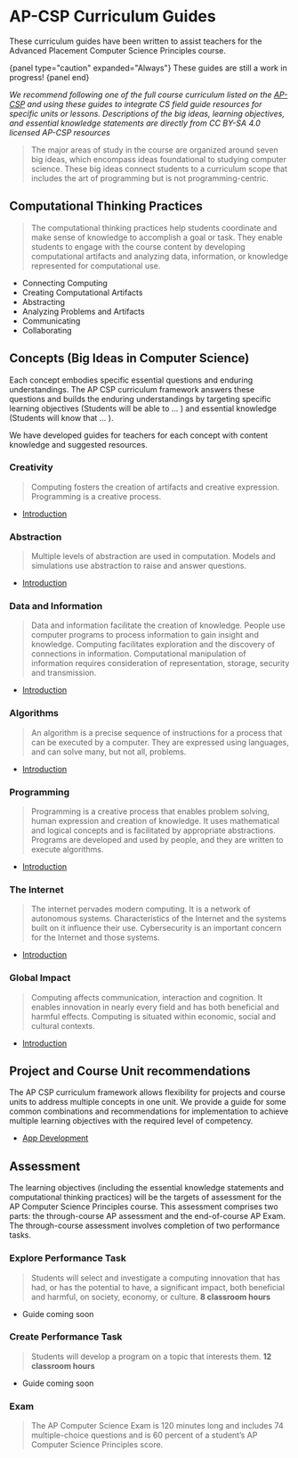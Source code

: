 # AP-CSP Curriculum Guides
These curriculum guides have been written to assist teachers for the Advanced Placement Computer Science Principles course.

{panel type="caution" expanded="Always"}
These guides are still a work in progress!
{panel end}

*We recommend following one of the full course curriculum listed on the [AP-CSP](http://apcsp.org/) and using these guides to integrate CS field guide resources for specific units or lessons. Descriptions of the big ideas, learning objectives, and essential knowledge statements are directly from CC BY-SA 4.0 licensed AP-CSP resources*

>The major areas of study in the course are organized around seven big ideas, which encompass ideas foundational to studying computer science. These big ideas connect students to a curriculum scope that includes the
art of programming but is not programming-centric.

## Computational Thinking Practices
>The computational thinking practices help students coordinate and make sense of knowledge to accomplish a goal or task. They enable students to engage with the course content by developing computational artifacts and analyzing data, information, or knowledge represented for computational use.

- Connecting Computing
- Creating Computational Artifacts
- Abstracting
- Analyzing Problems and Artifacts
- Communicating
- Collaborating

## Concepts (Big Ideas in Computer Science)
Each concept embodies specific essential questions and enduring understandings. The AP CSP curriculum framework answers these questions and builds the enduring understandings by targeting specific learning objectives (Students will be able to ... ) and essential knowledge (Students will know that ... ).

We have developed guides for teachers for each concept with content knowledge and suggested resources.

### Creativity
>Computing fosters the creation of artifacts and creative expression. Programming is a creative process.

- [Introduction](curriculum-guides/apcsp/guide-creativity-introduction.html)

### Abstraction
>Multiple levels of abstraction are used in computation. Models and simulations use abstraction to raise and answer questions.

- [Introduction](curriculum-guides/apcsp/guide-abstraction-introduction.html)

### Data and Information
>Data and information facilitate the creation of knowledge. People use computer programs to process information to gain insight and knowledge. Computing facilitates exploration and the discovery of connections in information. Computational manipulation of information requires consideration of representation, storage, security and transmission.

- [Introduction](curriculum-guides/apcsp/guide-data-and-information-introduction.html)

### Algorithms
>An algorithm is a precise sequence of instructions for a process that can be executed by a computer. They are expressed using languages, and can solve many, but not all, problems.

- [Introduction](curriculum-guides/apcsp/guide-algorithms-introduction.html)

### Programming
>Programming is a creative process that enables problem solving, human expression and creation of knowledge. It uses mathematical and logical concepts and is facilitated by appropriate abstractions. Programs are developed and used by people, and they are written to execute algorithms.

- [Introduction](curriculum-guides/apcsp/guide-programming-introduction.html)

### The Internet
>The internet pervades modern computing. It is a network of autonomous systems. Characteristics of the Internet and the systems built on it influence their use. Cybersecurity is an important concern for the Internet and those systems.

- [Introduction](curriculum-guides/apcsp/guide-the-internet-introduction.html)

### Global Impact
>Computing affects communication, interaction and cognition. It enables innovation in nearly every field and has both beneficial and harmful effects. Computing is situated within economic, social and cultural contexts.

- [Introduction](curriculum-guides/apcsp/guide-global-impact-introduction.html)

## Project and Course Unit recommendations
The AP CSP curriculum framework allows flexibility for projects and course units to address multiple concepts in one unit. We provide a guide for some common combinations and recommendations for implementation to achieve multiple learning objectives with the required level of competency.

- [App Development]()

## Assessment
The learning objectives (including the essential knowledge statements and computational thinking practices) will be the targets of assessment for the AP Computer Science Principles course. This assessment comprises two parts: the through-course AP assessment and the end-of-course AP Exam. The through-course assessment involves completion of two performance tasks.

### Explore Performance Task
>Students will select and investigate a computing innovation that has had, or has the potential to have, a significant impact, both beneficial and harmful, on society, economy, or culture. **8 classroom hours**

- Guide coming soon

### Create Performance Task
>Students will develop a program on a topic that interests them. **12 classroom hours**

- Guide coming soon

### Exam
> The AP Computer Science Exam is 120 minutes long and includes 74 multiple-choice questions and is 60 percent of a student’s AP Computer Science Principles score.

